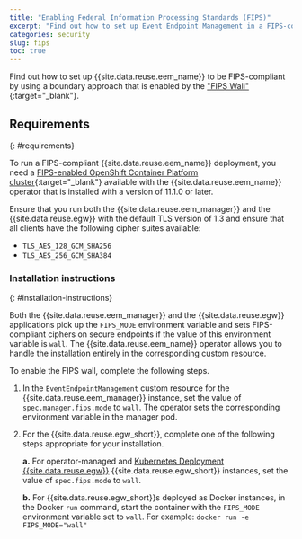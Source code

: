 ```yaml
---
title: "Enabling Federal Information Processing Standards (FIPS)"
excerpt: "Find out how to set up Event Endpoint Management in a FIPS-compliant manner."
categories: security
slug: fips
toc: true
---
```


Find out how to set up {{site.data.reuse.eem_name}} to be FIPS-compliant by using a boundary approach that is enabled by the ["FIPS Wall"](https://www.ibm.com/docs/en/cloud-paks/cp-integration/16.1.2?topic=reference-fips-compliance){:target="_blank"}.


## Requirements
{: #requirements}

To run a FIPS-compliant {{site.data.reuse.eem_name}} deployment, you need a [FIPS-enabled OpenShift Container Platform cluster](https://docs.redhat.com/en/documentation/openshift_container_platform/4.19/html/installation_overview/installing-fips){:target="_blank"} available with the {{site.data.reuse.eem_name}} operator that is installed with a version of 11.1.0 or later.

Ensure that you run both the {{site.data.reuse.eem_manager}} and the {{site.data.reuse.egw}} with the default TLS version of 1.3 and ensure that all clients have the following cipher suites available:

- `TLS_AES_128_GCM_SHA256`
- `TLS_AES_256_GCM_SHA384`

### Installation instructions
{: #installation-instructions}

Both the {{site.data.reuse.eem_manager}} and the {{site.data.reuse.egw}} applications pick up the `FIPS_MODE` environment variable and sets FIPS-compliant ciphers on secure endpoints if the value of this environment variable is `wall`. The {{site.data.reuse.eem_name}} operator allows you to handle the installation entirely in the corresponding custom resource. 

To enable the FIPS wall, complete the following steps.

1. In the `EventEndpointManagement` custom resource for the {{site.data.reuse.eem_manager}} instance, set the value of `spec.manager.fips.mode` to `wall`. The operator sets the corresponding environment variable in the manager pod.

1. For the {{site.data.reuse.egw_short}}, complete one of the following steps appropriate for your installation.

    **a.** For operator-managed and [Kubernetes Deployment {{site.data.reuse.egw}}](../../installing/install-gateway#remote-gateways) {{site.data.reuse.egw_short}} instances, set the value of `spec.fips.mode` to `wall`.  

    **b.** For {{site.data.reuse.egw_short}}s deployed as Docker instances, in the Docker `run` command, start the container with the `FIPS_MODE` environment variable set to `wall`. For example: `docker run -e FIPS_MODE="wall"`
